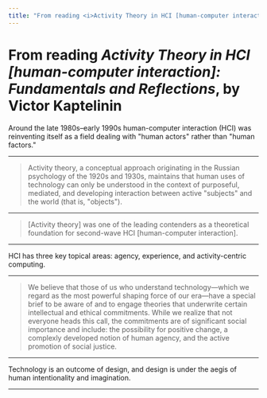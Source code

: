 ```yaml
---
title: "From reading <i>Activity Theory in HCI [human-computer interaction]: Fundamentals and Reflections</i>, by Victor Kaptelinin"
---
```


# From reading _Activity Theory in HCI [human-computer interaction]: Fundamentals and Reflections_, by Victor Kaptelinin

Around the late 1980s–early 1990s human-computer interaction (HCI) was reinventing itself as a field dealing with "human actors" rather than "human factors."

* * *

> Activity theory, a conceptual approach originating in the Russian psychology of the 1920s and 1930s, maintains that human uses of technology can only be understood in the context of purposeful, mediated, and developing interaction between active "subjects" and the world (that is, "objects").

* * *

> [Activity theory] was one of the leading contenders as a theoretical foundation for second-wave HCI [human-computer interaction].

* * *

HCI has three key topical areas: agency, experience, and activity-centric computing.

* * *

> We believe that those of us who understand technology—which we regard as the most powerful shaping force of our era—have a special brief to be aware of and to engage theories that underwrite certain intellectual and ethical commitments. While we realize that not everyone heads this call, the commitments are of significant social importance and include: the possibility for positive change, a complexly developed notion of human agency, and the active promotion of social justice.

* * *

Technology is an outcome of design, and design is under the aegis of human intentionality and imagination.

<hr asterism>